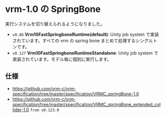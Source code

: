 # vrm-1.0 の SpringBone

実行システムを切り替えられるようになりました。

- `v0.86` **Vrm10FastSpringboneRuntime(default)**: Unity job system で実装されています。すべての vrm の spring bone まとめて処理するシングルトンです。
- `v0.127` **Vrm10FastSpringboneRuntimeStandalone**: Unity job system で実装されています。モデル毎に個別に実行します。

## 仕様

- https://github.com/vrm-c/vrm-specification/tree/master/specification/VRMC_springBone-1.0
- https://github.com/vrm-c/vrm-specification/tree/master/specification/VRMC_springBone_extended_collider-1.0 `from v0.123.0`
